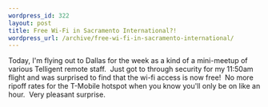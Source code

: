 ```yaml
--- 
wordpress_id: 322
layout: post
title: Free Wi-Fi in Sacramento International?!
wordpress_url: /archive/free-wi-fi-in-sacramento-international/
---
```


<p>Today, I&#39;m flying out to Dallas for the week as a&nbsp;kind of a mini-meetup of various Telligent remote staff.&nbsp; Just got to through security for my 11:50am flight and was surprised to find that the wi-fi access is now free!&nbsp; No more ripoff rates for the T-Mobile hotspot when you know you&#39;ll only be on like an hour.&nbsp; Very pleasant surprise.</p>
         
